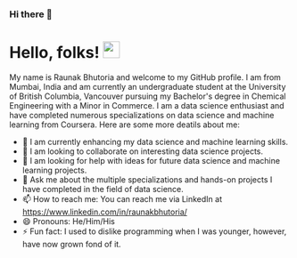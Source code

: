 ### Hi there 👋
# Hello, folks! <img src="https://raw.githubusercontent.com/raunakbhutoria/raunakbhutoria/master/wave.gif" width="30px">

My name is Raunak Bhutoria and welcome to my GitHub profile. I am from Mumbai, India and am currently an undergraduate student at the University of British Columbia, Vancouver pursuing my Bachelor's degree in Chemical Engineering with a Minor in Commerce. I am a data science enthusiast and have completed numerous specializations on data science and machine learning from Coursera. Here are some more deatils about me:

- 🌱 I am currently enhancing my data science and machine learning skills.
- 👯 I am looking to collaborate on interesting data science projects.
- 🤔 I am looking for help with ideas for future data science and machine learning projects.
- 💬 Ask me about the multiple specializations and hands-on projects I have completed in the field of data science.
- 📫 How to reach me: You can reach me via LinkedIn at https://www.linkedin.com/in/raunakbhutoria/
- 😄 Pronouns: He/Him/His
- ⚡ Fun fact: I used to dislike programming when I was younger, however, have now grown fond of it.
